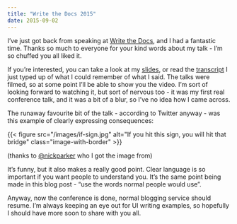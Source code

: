 ```yaml
---
title: "Write the Docs 2015"
date: 2015-09-02
---
```


I’ve just got back from speaking at [Write the Docs](http://www.writethedocs.org/conf/eu/2015/), and I had a fantastic time. Thanks so much to everyone for your kind words about my talk - I’m so chuffed you all liked it. 

If you’re interested, you can take a look at my [slides](https://www.slideshare.net/BethAitman/before-the-docs-writing-for-user-interfaces), or read the [transcript](https://docs.google.com/document/d/1HTuKl4gSOcqdqYY72MK_frbTpHb73j_WnZN3HExp184/edit) I just typed up of what I could remember of what I said. The talks were filmed, so at some point I’ll be able to show you the video. I’m sort of looking forward to watching it, but sort of nervous too - it was my first real conference talk, and it was a bit of a blur, so I’ve no idea how I came across.

The runaway favourite bit of the talk - according to Twitter anyway - was this example of clearly expressing consequences:

{{< figure src="/images/if-sign.jpg" alt="If you hit this sign, you will hit that bridge" class="image-with-border" >}}

(thanks to [@nickparker](https://twitter.com/nickparker) who I got the image from)

It’s funny, but it also makes a really good point. Clear language is so important if you want people to understand you. It’s the same point being made in this blog post - “use the words normal people would use”.

Anyway, now the conference is done, normal blogging service should resume. I’m always keeping an eye out for UI writing examples, so hopefully I should have more soon to share with you all.

<!-- https://uiwriting.tumblr.com/post/128200680939/write-the-docs-2015 -->

